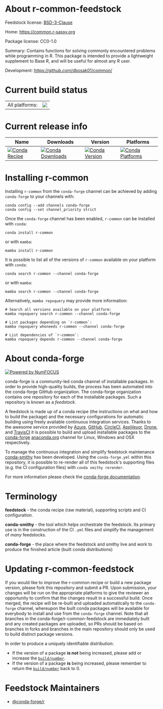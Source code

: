 About r-common-feedstock
========================

Feedstock license: [BSD-3-Clause](https://github.com/conda-forge/r-common-feedstock/blob/main/LICENSE.txt)

Home: https://common.r-sassy.org

Package license: CC0-1.0

Summary: Contains functions for solving commonly encountered problems while programming in R. This package is intended to provide a lightweight supplement to Base R, and will be useful for almost any R user.

Development: https://github.com/dbosak01/common/

Current build status
====================


<table><tr><td>All platforms:</td>
    <td>
      <a href="https://dev.azure.com/conda-forge/feedstock-builds/_build/latest?definitionId=19642&branchName=main">
        <img src="https://dev.azure.com/conda-forge/feedstock-builds/_apis/build/status/r-common-feedstock?branchName=main">
      </a>
    </td>
  </tr>
</table>

Current release info
====================

| Name | Downloads | Version | Platforms |
| --- | --- | --- | --- |
| [![Conda Recipe](https://img.shields.io/badge/recipe-r--common-green.svg)](https://anaconda.org/conda-forge/r-common) | [![Conda Downloads](https://img.shields.io/conda/dn/conda-forge/r-common.svg)](https://anaconda.org/conda-forge/r-common) | [![Conda Version](https://img.shields.io/conda/vn/conda-forge/r-common.svg)](https://anaconda.org/conda-forge/r-common) | [![Conda Platforms](https://img.shields.io/conda/pn/conda-forge/r-common.svg)](https://anaconda.org/conda-forge/r-common) |

Installing r-common
===================

Installing `r-common` from the `conda-forge` channel can be achieved by adding `conda-forge` to your channels with:

```
conda config --add channels conda-forge
conda config --set channel_priority strict
```

Once the `conda-forge` channel has been enabled, `r-common` can be installed with `conda`:

```
conda install r-common
```

or with `mamba`:

```
mamba install r-common
```

It is possible to list all of the versions of `r-common` available on your platform with `conda`:

```
conda search r-common --channel conda-forge
```

or with `mamba`:

```
mamba search r-common --channel conda-forge
```

Alternatively, `mamba repoquery` may provide more information:

```
# Search all versions available on your platform:
mamba repoquery search r-common --channel conda-forge

# List packages depending on `r-common`:
mamba repoquery whoneeds r-common --channel conda-forge

# List dependencies of `r-common`:
mamba repoquery depends r-common --channel conda-forge
```


About conda-forge
=================

[![Powered by
NumFOCUS](https://img.shields.io/badge/powered%20by-NumFOCUS-orange.svg?style=flat&colorA=E1523D&colorB=007D8A)](https://numfocus.org)

conda-forge is a community-led conda channel of installable packages.
In order to provide high-quality builds, the process has been automated into the
conda-forge GitHub organization. The conda-forge organization contains one repository
for each of the installable packages. Such a repository is known as a *feedstock*.

A feedstock is made up of a conda recipe (the instructions on what and how to build
the package) and the necessary configurations for automatic building using freely
available continuous integration services. Thanks to the awesome service provided by
[Azure](https://azure.microsoft.com/en-us/services/devops/), [GitHub](https://github.com/),
[CircleCI](https://circleci.com/), [AppVeyor](https://www.appveyor.com/),
[Drone](https://cloud.drone.io/welcome), and [TravisCI](https://travis-ci.com/)
it is possible to build and upload installable packages to the
[conda-forge](https://anaconda.org/conda-forge) [anaconda.org](https://anaconda.org/)
channel for Linux, Windows and OSX respectively.

To manage the continuous integration and simplify feedstock maintenance
[conda-smithy](https://github.com/conda-forge/conda-smithy) has been developed.
Using the ``conda-forge.yml`` within this repository, it is possible to re-render all of
this feedstock's supporting files (e.g. the CI configuration files) with ``conda smithy rerender``.

For more information please check the [conda-forge documentation](https://conda-forge.org/docs/).

Terminology
===========

**feedstock** - the conda recipe (raw material), supporting scripts and CI configuration.

**conda-smithy** - the tool which helps orchestrate the feedstock.
                   Its primary use is in the construction of the CI ``.yml`` files
                   and simplify the management of *many* feedstocks.

**conda-forge** - the place where the feedstock and smithy live and work to
                  produce the finished article (built conda distributions)


Updating r-common-feedstock
===========================

If you would like to improve the r-common recipe or build a new
package version, please fork this repository and submit a PR. Upon submission,
your changes will be run on the appropriate platforms to give the reviewer an
opportunity to confirm that the changes result in a successful build. Once
merged, the recipe will be re-built and uploaded automatically to the
`conda-forge` channel, whereupon the built conda packages will be available for
everybody to install and use from the `conda-forge` channel.
Note that all branches in the conda-forge/r-common-feedstock are
immediately built and any created packages are uploaded, so PRs should be based
on branches in forks and branches in the main repository should only be used to
build distinct package versions.

In order to produce a uniquely identifiable distribution:
 * If the version of a package **is not** being increased, please add or increase
   the [``build/number``](https://docs.conda.io/projects/conda-build/en/latest/resources/define-metadata.html#build-number-and-string).
 * If the version of a package **is** being increased, please remember to return
   the [``build/number``](https://docs.conda.io/projects/conda-build/en/latest/resources/define-metadata.html#build-number-and-string)
   back to 0.

Feedstock Maintainers
=====================

* [@conda-forge/r](https://github.com/conda-forge/r/)

